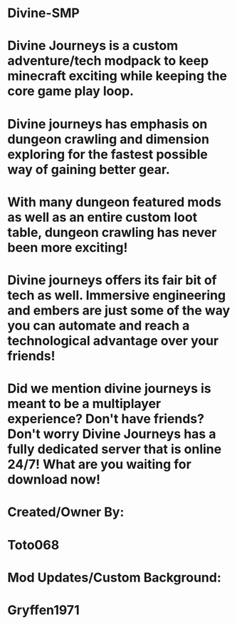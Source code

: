 # Divine-SMP

# Divine Journeys is a custom adventure/tech modpack to keep minecraft exciting while keeping the core game play loop.
# Divine journeys has emphasis on dungeon crawling and dimension exploring for the fastest possible way of gaining better gear.
# With many dungeon featured mods as well as an entire custom loot table, dungeon crawling has never been more exciting!
# Divine journeys offers its fair bit of tech as well. Immersive engineering and embers are just some of the way you can automate and reach a technological advantage over your friends!
# Did we mention divine journeys is meant to be a multiplayer experience? Don't have friends? Don't worry Divine Journeys has a fully dedicated server that is online 24/7! What are you waiting for download now!

# Created/Owner By:
  # Toto068
# Mod Updates/Custom Background:
  # Gryffen1971
